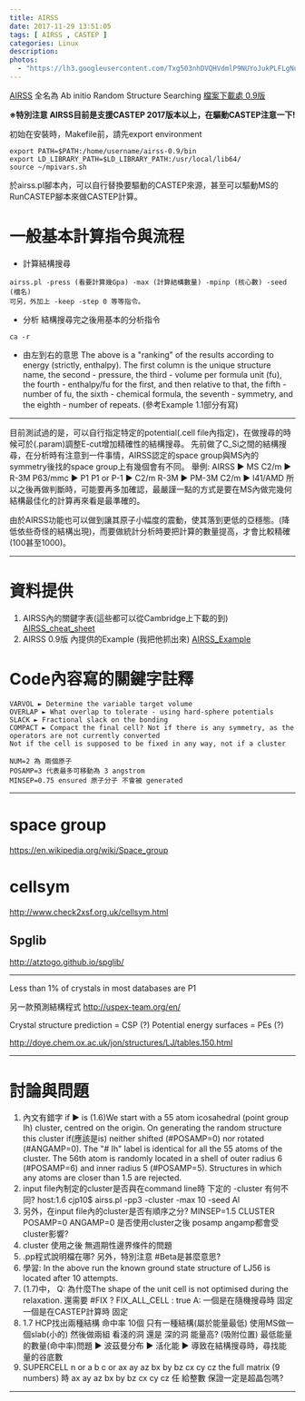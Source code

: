 ```yaml
---
title: AIRSS
date: 2017-11-29 13:51:05
tags: [ AIRSS , CASTEP ]
categories: Linux
description:
photos:
  - "https://lh3.googleusercontent.com/Txg503nhDVQHVdmlP9NUYoJukPLFLgNuN_TC_sViAnQdJMKhWgnfeJ8WkljEBQL2WmXEygwL_UM_BmW7bt4nuzUsCHrQykE895C51RrtdZiel43gsl5tjVSQSgmbnH70TDoKoe-okSIpSIw_mjVp_2Po4WnqfiFvIxvFSUDk7Vs0w-IsOaK8ZQPzQ6voPMt8Dp53mu0P-o63ziPbkbasupBo-OYgAT65gn8Xxzudo0MMdcNK-EgTxsdPiygqK_GV0k-Hh9lLgBeK35k5PNHVgJpL7CrcCv4niQ80TH4Wo2cPrJbwwcfbq51A-LvgqSMgSpSEETdtEbdzj36LGELxFrBW8gs8wayMCMm3IfAng2GotfRHXKTkWIHBF62l9fnPW7kBLuwzYul88X_MGiVepOt4wK7EyfU-Yx8xoEcNq7LR4y6uxGATSyPCaRUYe8QtXWQctPsQcXGoAc0IhzuGC9GNOW2ukpsPQGV3hioVqy0yGUhlHtF1Qo2zEf-5r3sNQhU6R3CiLhxKiRaS8tjSiw56GUUAZ7_RiRal4bdIdQWLTD6PG20yt8QjYgyWXHfuNYG0fNB9dsacj0rjkSPUsmf60Gv6EWFIm73BYaC21olbORh9XN459R9ueyVdItHy2XIWfO6OeJ223sGTBOq60cIFtik-fHnL7oE1mNgE4lfy44CNlwabJF-maFwxtpPX8PywfJfhd33UYSmyzIE=w2168-h1220-no"
---
```

[AIRSS](https://www.mtg.msm.cam.ac.uk/Codes/AIRSS) 全名為 Ab initio Random Structure Searching
[檔案下載處 0.9版](https://www.mtg.msm.cam.ac.uk/files/airss-0.9.tgz)

**※特別注意 AIRSS目前是支援CASTEP 2017版本以上，在驅動CASTEP注意一下!**

初始在安裝時，Makefile前，請先export environment
```
export PATH=$PATH:/home/username/airss-0.9/bin
export LD_LIBRARY_PATH=$LD_LIBRARY_PATH:/usr/local/lib64/
source ~/mpivars.sh
```

<!--more-->
於airss.pl腳本內，可以自行替換要驅動的CASTEP來源，甚至可以驅動MS的RunCASTEP腳本來做CASTEP計算。

# 一般基本計算指令與流程
- 計算結構搜尋
```
airss.pl -press (看要計算幾Gpa) -max (計算結構數量) -mpinp (核心數) -seed (檔名)
可另，外加上 -keep -step 0 等等指令。
```
- 分析
結構搜尋完之後用基本的分析指令
```
ca -r
```
- 由左到右的意思
  The above is a "ranking" of the results according to energy (strictly, enthalpy).
  The first column is the unique structure name, the second - pressure, the third - volume per formula unit (fu), the fourth - enthalpy/fu for the first, and then relative to that, the fifth - number of fu, the sixth - chemical formula, the seventh - symmetry, and the eighth - number of repeats.
  (參考Example 1.1部分有寫)
---

目前測試過的是，可以自行指定特定的potential(.cell file內指定)，在做搜尋的時候可於(.param)調整E-cut增加精確性的結構搜尋。
先前做了C_Si之間的結構搜尋，在分析時有注意到一件事情，AIRSS認定的space group與MS內的symmetry後找的space group上有幾個會有不同。
  舉例:
  AIRSS ► MS
  C2/m ► R-3M
  P63/mmc ► P1
  P1 or P-1 ► C2/m
  R-3M ► PM-3M
  C2/m ► I41/AMD
所以之後再做判斷時，可能要再多加確認，最嚴謹一點的方式是要在MS內做完幾何結構最佳化的計算再來看是最準確的。

由於AIRSS功能也可以做到讓其原子小幅度的震動，使其落到更低的亞穩態。(降低依些奇怪的結構出現)，而要做統計分析時要把計算的數量提高，才會比較精確(100甚至1000)。

---
# 資料提供
1. AIRSS內的關鍵字表(這些都可以從Cambridge上下載的到)
[AIRSS_cheat_sheet](https://drive.google.com/file/d/11EfzxEjXYz4pquAa2XzxERPkF1bAVEIt/view?usp=sharing)
2. AIRSS 0.9版 內提供的Example (我把他抓出來)
[AIRSS_Example](https://drive.google.com/file/d/1tqhWNFsX3ahki03RlCzgDEs_JYhEQUZU/view?usp=sharing)

# Code內容寫的關鍵字註釋
```
VARVOL ► Determine the variable target volume
OVERLAP ► What overlap to tolerate - using hard-sphere potentials
SLACK ► Fractional slack on the bonding
COMPACT ► Compact the final cell? Not if there is any symmetry, as the operators are not currently converted
Not if the cell is supposed to be fixed in any way, not if a cluster

NUM=2 為 兩個原子
POSAMP=3 代表最多可移動為 3 angstrom
MINSEP=0.75 ensured 原子分子 不會被 generated
```
---
# space group
https://en.wikipedia.org/wiki/Space_group

# cellsym
http://www.check2xsf.org.uk/cellsym.html

## Spglib
http://atztogo.github.io/spglib/

---
Less than 1% of crystals in most databases are P1

另一款預測結構程式
http://uspex-team.org/en/

Crystal structure prediction = CSP (?)
Potential energy surfaces = PEs (?)

http://doye.chem.ox.ac.uk/jon/structures/LJ/tables.150.html

---
# 討論與問題
1. 內文有錯字 if ► is (1.6)We start with a 55 atom icosahedral (point group Ih) cluster, centred on the origin. On generating the random structure this cluster if(應該是is) neither shifted (#POSAMP=0) nor rotated (#ANGAMP=0). The "# Ih" label is identical for all the 55 atoms of the cluster. The 56th atom is randomly located in a shell of outer radius 6 (#POSAMP=6) and inner radius 5 (#POSAMP=5). Structures in which any atoms are closer than 1.5 are rejected.
2. input file內制定的cluster是否與在command line時 下定的 -cluster 有何不同?
  host:1.6 cjp10$ airss.pl -pp3 -cluster -max 10 -seed Al
3. 另外，在input file內的cluster是否有順序之分?
  MINSEP=1.5
  CLUSTER
  POSAMP=0
  ANGAMP=0
  是否使用cluster之後 posamp angamp都會受cluster影響?
4. cluster 使用之後 無週期性邊界條件的問題
5. .pp程式說明檔在哪? 另外，特別注意 #Beta是甚麼意思?
6. 學習: In the above run the known ground state structure of LJ56 is located after 10 attempts.
7. (1.7)中， Q: 為什麼The shape of the unit cell is not optimised during the relaxation. 還需要 #FIX ?
  FIX_ALL_CELL : true A: 一個是在隨機搜尋時 固定 一個是在CASTEP計算時 固定
8. 1.7 HCP找出兩種結構 命中率 10個 只有一種結構(屬於能量最低) 使用MS做一個slab(小的) 然後做兩組 看淺的洞 還是 深的洞 能量高? (吸附位置) 最低能量的數量(命中率)問題 ► 波茲曼分布 ► 活化能 ► 導致在結構搜尋時，尋找能
量的谷底數
9. SUPERCELL n or a b c or ax ay az bx by bz cx cy cz the full matrix (9 numbers) 時 ax ay az bx by bz cx cy cz 任
給整數 保證一定是超晶包嗎?
---
